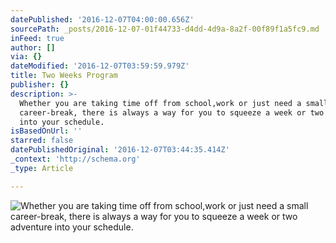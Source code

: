 ```yaml
---
datePublished: '2016-12-07T04:00:00.656Z'
sourcePath: _posts/2016-12-07-01f44733-d4dd-4d9a-8a2f-00f89f1a5fc9.md
inFeed: true
author: []
via: {}
dateModified: '2016-12-07T03:59:59.979Z'
title: Two Weeks Program
publisher: {}
description: >-
  Whether you are taking time off from school,work or just need a small
  career-break, there is always a way for you to squeeze a week or two adventure
  into your schedule.
isBasedOnUrl: ''
starred: false
datePublishedOriginal: '2016-12-07T03:44:35.414Z'
_context: 'http://schema.org'
_type: Article

---
```

![Whether you are taking time off from school,work or just need a small career-break, there is always a way for you to squeeze a week or two adventure into your schedule.](https://the-grid-user-content.s3-us-west-2.amazonaws.com/053ce097-03e2-4b4f-8e88-003d273bf417.jpg)